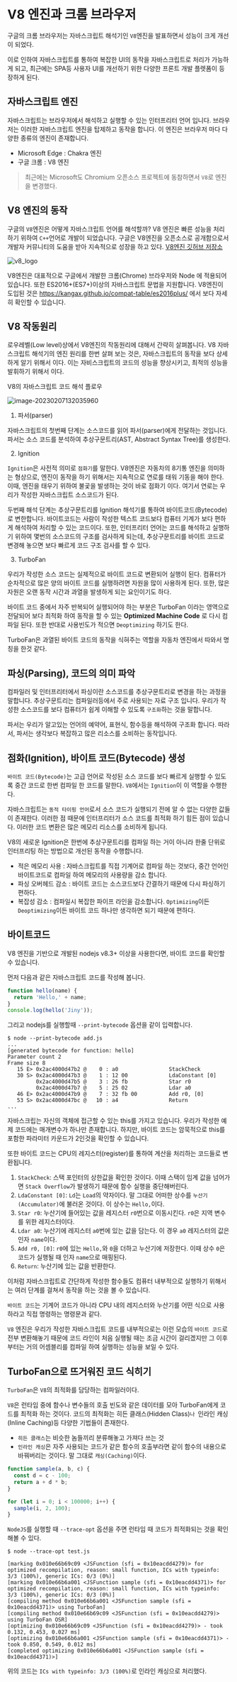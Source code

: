 # V8 엔진과 크롬 브라우저

구글의 크롬 브라우저는 자바스크립트 해석기인 `V8`엔진을 발표하면서 성능이 크게 개선이 되었다.

이로 인하여 자바스크립트를 통하여 복잡한 UI의 동작을 자바스크립트로 처리가 가능하게 되고, 최근에는 SPA등 사용자 UI를 개선하기 위한 다양한 프론트 개발 플렛폼이 등장하게 된다.



## 자바스크립트 엔진

자바스크립트는 브라우저에서  해석하고 실행할 수 있는 인터프리터 언어 입니다. 브라우저는 이러한 자바스크립트 엔진을 탑제하고 동작을 합니다.  이 엔진은 브라우저 마다 다양한 종류의 엔진이 존재합니다.

* Microsoft Edge : Chakra 엔진
* 구글 크롬 : V8 엔진

> 최근에는 Microsoft도 Chromium 오픈소스 프로젝트에 동참하면서 `V8`로 엔진을 변경했다.



## V8 엔진의 동작

구글의 `V8`엔진은 어떻게 자바스크립트 언어를 해석할까? V8 엔진은 빠른 성능을 처리하기 위하여 `C++`언어로 개발이 되었습니다. 구글은 V8엔진을 오픈소스로 공개함으로서 개발자 커뮤니티의 도움을 받아 지속적으로 성장을 하고 있다. [V8엔진 깃허브 저장소](https://github.com/v8/v8)



![v8_logo](./img/v8_logo.png)



 V8엔진은 대표적으로 구글에서 개발한 크롬(Chrome) 브라우저와 Node 에 적용되어 있습니다. 또한 ES2016+(ES7+)이상의 자바스크립트 문법을 지원합니다. V8엔진이 도입된 것은 https://kangax.github.io/compat-table/es2016plus/ 에서 보다 자세히 확인할 수 있습니다.



## V8 작동원리

로우레벨(Low level)상에서 V8엔진의 작동원리에 대해서 간략히 살펴봅니다. V8 자바스크립트 해석기의 엔진 원리를 한번 살펴 보는 것은, 자바스크립트의 동작을 보다 상세하게 알기 위해서 이다. 이는 자비스크립트의 코드의 성능을 향상시키고, 최적의 성능을 발휘하기 위해서 이다.



V8의 자바스크립트 코드 해석 플로우

![image-20230207132035960](./img/image-20230207132035960.png)





1. 파서(parser)

자바스크립트의 첫번째 단계는 소스코드를 읽어 파서(parser)에게 전달하는 것입니다. 파서는 소스 코드를 분석하여 추상구문트리(AST, Abstract Syntax Tree)를 생성한다.



2. Ignition

`Ignition`은 사전적 의미로 `점화기`를 말한다. V8엔진은 자동차의 8기통 엔진을 의미하는 형상으로, 엔진이 동작을 하기 위해서는 지속적으로 연로를 태워 기동을 해야 한다. 이때, 엔진을 태우기 위하여 불곷을 발생하는 것이 바로 점화기 이다. 여기서 연로는 우리가 작성한 자바스크립트 소스코드가 된다.



두번째 해석 단계는 추상구문트리를 Ignition 해석기를 통하여 바이트코드(Bytecode)로 변한합니다. 바이트코드는 사람이 작성한 텍스트 코드보다 컴퓨터 기계가 보다 편하게 해석하여 처리할 수 있는 코드이다. 또한, 인터프리터 언어는 코드를 해석하고 실행하기 위하여 몇번의 소스코드의 구조를 검사하게 되는데, 추상구문트리를 바이트 코드로 변경해 놓으면 보다 빠르게 코드 구조 검사를 할 수 있다.



3. TurboFan

우리가 작성한 소스 코드는 실제적으로 바이트 코드로 변환되어 실행이 된다.  컴퓨터가 순차적으로 많은 양의 바이트 코드를 실행하려면 자원을 많이 사용하게 된다. 또한, 많은 자원은 오랜 동작 시간과 과열을 발생하게 되는 요인이기도 하다.



바이트 코드 중에서 자주 반복되어 실행되어야 하는 부분은 TurboFan 이라는 영역으로 전달되어 보다 최적화 하여 동작을 할 수 있는  **Optimized Machine Code** 로 다시 컴파일 된다. 또한 반대로 사용빈도가 적으면 `Deoptimizing` 하기도 한다.



TurboFan은 과열된 바이트 코드의 동작을 식혀주는 역할을 자동차 엔진에서 따와서 명칭을 한것 같다.



## 파싱(Parsing), 코드의 의미 파악

컴파일러 및 인터프리터에서 파싱이란 소스코드를 추상구문트리로 변경을 하는 과정을 말합니다. 추상구문트리는 컴파일러등에서 주로 사용되는 자료 구조 입니다. 우리가 작성한 소스코드를 보다 컴퓨터가 쉽게 이해할 수 있도록 `구조화`하는 것을 말합니다.



파서는 우리가 알고있는 언어의 예약어, 표현식, 함수등을 해석하여 구조화 합니다. 따라서, 파서는 생각보다 복잡하고 많은 리소스를 소비하는 동작입니다.



## 점화(Ignition), 바이트 코드(Bytecode) 생성

`바이트 코드(Bytecode)`는 고급 언어로 작성된 소스 코드를 보다 빠르게 실행할 수 있도록 중간 코드로 한번 컴파일 한 코드를 말한다.  `V8`에서는 `Ignition`이 이 역할을 수행한다.



자바스크립트는 `동적 타이핑 언어`로서 소스 코드가 실행되기 전에 알 수 없는 다양한 값들이 존재한다. 이러한 점 때문에 인터프리터가 소스 코드를 최적화 하기 힘든 점이 있습니다. 이러한 코드 변환은 많은 메모리 리소스를 소비하게 됩니다.



V8의 새로운 Ignition은 한번에 추상구문트리를 컴파일 하는 거이 아니라 한줄 단위로 인터프리팅 하는 방법으로 개선된 동작을 수행합니다.



* 적은 메모리 사용 : 자바스크립트를 직접 기계어로 컴파일 하는 것보다, 중간 언어인 바이트코드로 컴파일 하여 메모리의 사용량을 감소 합니다.
* 파싱 오버헤드 감소 : 바이트 코드는 소스코드보다 간결하기 때문에 다시 파싱하기 편하다.
* 복잡성 감소 :  컴파일시 복잡한 파이프 라인을 감소합니다. `Optimizing`이든 `Deoptimizing`이든 바이트 코드 하나만 생각하면 되기 때문에 편하다.

 

## 바이트코드

V8 엔진을 기반으로 개발된 nodejs v8.3+ 이상을 사용한다면, 바이트 코드를 확인할 수 있습니다.

먼저 다음과 같은 자바스크립트 코드를 작성해 봅니다.



```javascript
function hello(name) {
  return 'Hello,' + name;
}
console.log(hello('Jiny'));
```



그리고 nodejs를 실행할때 `--print-bytecode` 옵션을 같이 입력합니다.



```
$ node --print-bytecode add.js
...
[generated bytecode for function: hello]
Parameter count 2
Frame size 8
   15 E> 0x2ac4000d47b2 @    0 : a0                StackCheck
   30 S> 0x2ac4000d47b3 @    1 : 12 00             LdaConstant [0]
         0x2ac4000d47b5 @    3 : 26 fb             Star r0
         0x2ac4000d47b7 @    5 : 25 02             Ldar a0
   46 E> 0x2ac4000d47b9 @    7 : 32 fb 00          Add r0, [0]
   53 S> 0x2ac4000d47bc @   10 : a4                Return
...
```



자바스크립는 자신의 객체에 접근할 수 있는 this를 가지고 있습니다. 우리가 작성한 예제 코드에는 매개변수가 하나만 존재합니다. 하지만, 바이트 코드는 암묵적으로 this를 포함한 파라미터 카운드가 2인것을 확인할 수 있습니다.



또한 바이트 코드는 CPU의 레지스터(register)를 통하여 계산을 처리하는 코드들로 변환됩니다.



1. `StackCheck`: 스택 포인터의 상한값을 확인한 것이다. 이때 스택이 임계 값을 넘어가면 `Stack Overflow`가 발생하기 때문에 함수 실행을 중단해버린다.
2. `LdaConstant [0]`: `Ld`는 `Load`의 약자이다. 말 그대로 어떠한 상수를 `누산기(Accumulator)`에 불러온 것이다. 이 상수는 `Hello,`이다.
3. `Star r0`: 누산기에 들어있는 값을 레지스터 `r0`번으로 이동시킨다. `r0`은 지역 변수를 위한 레지스터이다.
4. `Ldar a0`: 누산기에 레지스터 `a0`번에 있는 값을 담는다. 이 경우 `a0` 레지스터의 값은 인자 `name`이다.
5. `Add r0, [0]`: `r0`에 있는 `Hello,`와 `0`을 더하고 누산기에 저장한다. 이때 상수 `0`은 코드가 실행될 때 인자 `name`으로 매핑된다.
6. `Return`: 누산기에 있는 값을 반환한다.



이처럼 자바스크립트로 간단하게 작성한 함수들도 컴퓨터 내부적으로 실행하기 위해서는 여러 단계를 걸쳐서 동작을 하는 것을 볼 수 있습니다.



`바이트 코드`는 기계어 코드가 아니라  CPU 내의 레지스터와 누산기를 어떤 식으로 사용하라고 직접 명령하는 명령문과 같다.



`V8` 엔진은 우리가 작성한 자바스크립트 코드를 내부적으로는 이런 모습의 `바이트 코드`로 전부 변환해놓기 때문에 코드 라인이 처음 실행될 때는 조금 시간이 걸리겠지만 그 이후부터는 거의 어셈블리를 컴파일 하여 실행하는  성능을 보일 수 있다.



## TurboFan으로 뜨거워진 코드 식히기

`TurboFan`은 `V8`의 최적화를 담당하는 컴파일러이다.

`V8`은 런타임 중에 함수나 변수들의 호출 빈도와 같은 데이터를 모아 TurboFan에게 코드를 최적화 하는 것이다. 코드의 최적화는 히든 클래스(Hidden Class)`나 `인라인 캐싱(Inline Caching)등 다양한 기법들이 존재한다. 

* `히든 클래스`는 비슷한 놈들끼리 분류해놓고 가져다 쓰는 것
* `인라인 캐싱`은 자주 사용되는 코드가 같은 함수의 호출부라면 같이 함수의 내용으로 바꿔버리는 것이다. 말 그대로 `캐싱(Caching)`이다.



```javascript
function sample(a, b, c) {
  const d = c - 100;
  return a + d * b;
}

for (let i = 0; i < 100000; i++) {
  sample(i, 2, 100);
}
```



`NodeJS`를 실행할 때 `--trace-opt` 옵션을 주면 런타임 때 코드가 최적화되는 것을 확인해볼 수 있다.



```
$ node --trace-opt test.js

[marking 0x010e66b69c09 <JSFunction (sfi = 0x10eacdd4279)> for optimized recompilation, reason: small function, ICs with typeinfo: 3/3 (100%), generic ICs: 0/3 (0%)]
[marking 0x010e66b6a001 <JSFunction sample (sfi = 0x10eacdd4371)> for optimized recompilation, reason: small function, ICs with typeinfo: 3/3 (100%), generic ICs: 0/3 (0%)]
[compiling method 0x010e66b6a001 <JSFunction sample (sfi = 0x10eacdd4371)> using TurboFan]
[compiling method 0x010e66b69c09 <JSFunction (sfi = 0x10eacdd4279)> using TurboFan OSR]
[optimizing 0x010e66b69c09 <JSFunction (sfi = 0x10eacdd4279)> - took 0.132, 0.453, 0.027 ms]
[optimizing 0x010e66b6a001 <JSFunction sample (sfi = 0x10eacdd4371)> - took 0.850, 0.549, 0.012 ms]
[completed optimizing 0x010e66b6a001 <JSFunction sample (sfi = 0x10eacdd4371)>]
```



위의 코드는  `ICs with typeinfo: 3/3 (100%)`로  인라인 캐싱으로 처리했다.





















